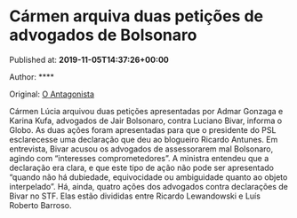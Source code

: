 
# Cármen arquiva duas petições de advogados de Bolsonaro

Published at: **2019-11-05T14:37:26+00:00**

Author: ****

Original: [O Antagonista](https://www.oantagonista.com/brasil/carmen-arquiva-duas-peticoes-de-advogados-de-bolsonaro/)

Cármen Lúcia arquivou duas petições apresentadas por Admar Gonzaga e Karina Kufa, advogados de Jair Bolsonaro, contra Luciano Bivar, informa o Globo.
As duas ações foram apresentadas para que o presidente do PSL esclarecesse uma declaração que deu ao blogueiro Ricardo Antunes. Em entrevista, Bivar acusou os advogados de assessorarem mal Bolsonaro, agindo com “interesses comprometedores”.
A ministra entendeu que a declaração era clara, e que este tipo de ação não pode ser apresentado “quando não há dubiedade, equivocidade ou ambiguidade quanto ao objeto interpelado”.
Há, ainda, quatro ações dos advogados contra declarações de Bivar no STF. Elas estão divididas entre Ricardo Lewandowski e Luís Roberto Barroso.

